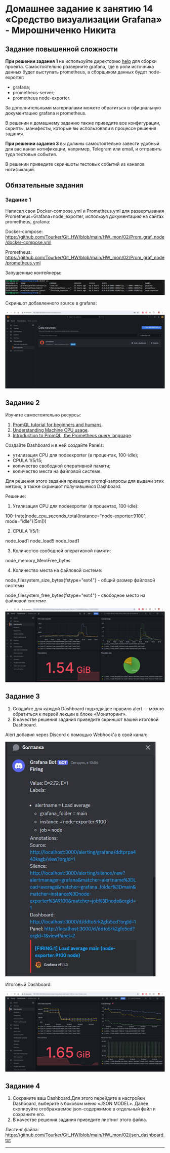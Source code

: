 # Домашнее задание к занятию 14 «Средство визуализации Grafana» - Мирошниченко Никита

## Задание повышенной сложности

**При решении задания 1** не используйте директорию [help](./help) для сборки проекта. Самостоятельно разверните grafana, где в роли источника данных будет выступать prometheus, а сборщиком данных будет node-exporter:

- grafana;
- prometheus-server;
- prometheus node-exporter.

За дополнительными материалами можете обратиться в официальную документацию grafana и prometheus.

В решении к домашнему заданию также приведите все конфигурации, скрипты, манифесты, которые вы 
использовали в процессе решения задания.

**При решении задания 3** вы должны самостоятельно завести удобный для вас канал нотификации, например, Telegram или email, и отправить туда тестовые события.

В решении приведите скриншоты тестовых событий из каналов нотификаций.

## Обязательные задания

### Задание 1

Написал свои Docker-compose.yml и Prometheus.yml для развертывания Prometheus+Grafana+node_exporter, используя документацию на сайтах prometheus, grafana:

Docker-compose: https://github.com/Tourker/Git_HW/blob/main/HW_mon/02/Prom_graf_node/docker-compose.yml

Prometheus: https://github.com/Tourker/Git_HW/blob/main/HW_mon/02/Prom_graf_node/prometheus.yml

Запущенные контейнеры:

![Скриншот](https://github.com/Tourker/Git_HW/blob/main/HW_mon/img/02/0.jpg)

Скриншот добавленного source в grafana:

![Скриншот](https://github.com/Tourker/Git_HW/blob/main/HW_mon/img/02/1.jpg)


## Задание 2

Изучите самостоятельно ресурсы:

1. [PromQL tutorial for beginners and humans](https://valyala.medium.com/promql-tutorial-for-beginners-9ab455142085).
1. [Understanding Machine CPU usage](https://www.robustperception.io/understanding-machine-cpu-usage).
1. [Introduction to PromQL, the Prometheus query language](https://grafana.com/blog/2020/02/04/introduction-to-promql-the-prometheus-query-language/).

Создайте Dashboard и в ней создайте Panels:

- утилизация CPU для nodeexporter (в процентах, 100-idle);
- CPULA 1/5/15;
- количество свободной оперативной памяти;
- количество места на файловой системе.

Для решения этого задания приведите promql-запросы для выдачи этих метрик, а также скриншот получившейся Dashboard.

Решение:

1) Утилизация CPU для nodeexporter (в процентах, 100-idle):

100-(rate(node_cpu_seconds_total{instance="node-exporter:9100", mode="idle"}[5m]))

2) CPULA 1/5/1:

node_load1 node_load5 node_load1

3) Количество свободной оперативной памяти:

node_memory_MemFree_bytes

4) Количество места на файловой системе:

node_filesystem_size_bytes{fstype="ext4"} - общий размер файловой системы

node_filesystem_free_bytes{fstype="ext4"} - свободное место на файловой системе

![Скриншот](https://github.com/Tourker/Git_HW/blob/main/HW_mon/img/02/2.jpg)

## Задание 3

1. Создайте для каждой Dashboard подходящее правило alert — можно обратиться к первой лекции в блоке «Мониторинг».
1. В качестве решения задания приведите скриншот вашей итоговой Dashboard.

Alert добавил через Discord с помощью Webhook'а в свой канал:

![Скриншот](https://github.com/Tourker/Git_HW/blob/main/HW_mon/img/02/3.jpg)

Итоговый Dashboard:

![Скриншот](https://github.com/Tourker/Git_HW/blob/main/HW_mon/img/02/4.jpg)

## Задание 4

1. Сохраните ваш Dashboard.Для этого перейдите в настройки Dashboard, выберите в боковом меню «JSON MODEL». Далее скопируйте отображаемое json-содержимое в отдельный файл и сохраните его.
1. В качестве решения задания приведите листинг этого файла.

Листинг файла: https://github.com/Tourker/Git_HW/blob/main/HW_mon/02/json_dashboard.txt

---
